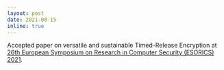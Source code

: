```yaml
---
layout: post
date: 2021-08-15
inline: true
---
```


Accepted paper on versatile and sustainable Timed-Release Encryption at <a href="https://esorics2021.athene-center.de" target="_blank" rel="noopener">26th European Symposium on Research in Computer Security (ESORICS) 2021</a>.
